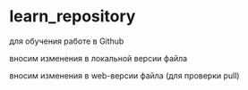 # learn_repository
для обучения работе в Github

вносим изменения в локальной версии файла

вносим изменения в web-версии файла (для проверки pull)
